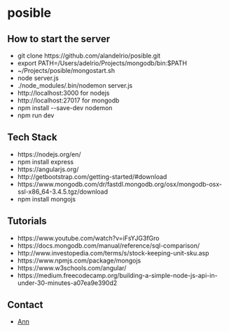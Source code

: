 <!DOCTYPE html>
<html>
<head>
</head>
<body>

# posible

<h2>How to start the server</h2>
<ul>
<li> git clone https://github.com/alandelrio/posible.git</li>
<li>export PATH=/Users/adelrio/Projects/mongodb/bin:$PATH</li>
<li>~/Projects/posible/mongostart.sh</li>
<li> node server.js</li>
<li>./node_modules/.bin/nodemon server.js</li>
<li>http://localhost:3000 for nodejs</li>
<li>http://localhost:27017 for mongodb</li>
<li>npm install --save-dev nodemon</li>
<li>npm run dev</li>
</ul>

<h2>Tech Stack</h2>
<ul>
<li>https://nodejs.org/en/</li>
<li>npm install express</li>
<li>https://angularjs.org/</li>
<li>http://getbootstrap.com/getting-started/#download</li>
<li>https://www.mongodb.com/dr/fastdl.mongodb.org/osx/mongodb-osx-ssl-x86_64-3.4.5.tgz/download</li>
<li>npm install mongojs</li>
</ul>

<h2>Tutorials</h2>
<ul>
<li>https://www.youtube.com/watch?v=iFsYJG3fGro</li>
<li>https://docs.mongodb.com/manual/reference/sql-comparison/</li>
<li>http://www.investopedia.com/terms/s/stock-keeping-unit-sku.asp</li>
<li>https://www.npmjs.com/package/mongojs</li>
<li>https://www.w3schools.com/angular/</li>
<li>https://medium.freecodecamp.org/building-a-simple-node-js-api-in-under-30-minutes-a07ea9e390d2</li>
</ul>

<h2>Contact</h2>
<ul>
<li><a href="mailto:delrio_alan@yahoo.com">Ann</a></li>
</ul>

</body>
</html>

